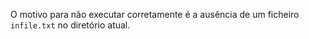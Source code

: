 O motivo para não executar corretamente é a ausência de um ficheiro `infile.txt` no diretório atual.

